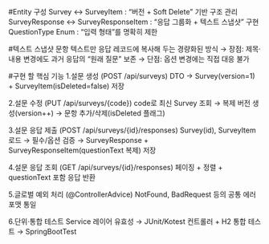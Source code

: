 #Entity 구성
Survey ↔ SurveyItem : “버전 + Soft Delete” 기반 구조 관리
SurveyResponse ↔ SurveyResponseItem : “응답 그룹화 + 텍스트 스냅샷” 구현
QuestionType Enum : “입력 형태”를 명확히 제한

#텍스트 스냅샷
문항 텍스트만 응답 레코드에 복사해 두는 경량화된 방식
→ 장점: 제목·내용 변경에도 과거 응답의 “원래 질문” 보존
→ 단점: 옵션 변경에는 직접 대응 불가


#구현 할 핵심 기능
1.설문 생성 (POST /api/surveys)
DTO → Survey(version=1) + SurveyItem(isDeleted=false) 저장

2.설문 수정 (PUT /api/surveys/{code})
code로 최신 Survey 조회 → 복제 버전 생성(version++) → 문항 추가/삭제(isDeleted 플래그)

3.설문 응답 제출 (POST /api/surveys/{id}/responses)
Survey(id), SurveyItem 로드 → 필수/옵션 검증 → SurveyResponse + SurveyResponseItem(questionText 복제) 저장

4.설문 응답 조회 (GET /api/surveys/{id}/responses)
페이징 + 정렬 + questionText 포함 응답 반환

5.글로벌 예외 처리 (@ControllerAdvice)
NotFound, BadRequest 등의 공통 에러 포맷 통일

6.단위·통합 테스트
Service 레이어 유효성 → JUnit/Kotest
컨트롤러 + H2 통합 테스트 → SpringBootTest